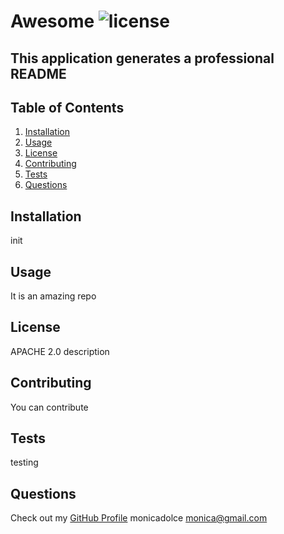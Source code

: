 # Awesome ![license](https://img.shields.io/badge/license-APACHE%202.0-blue)
## This application generates a professional README


## Table of Contents

1. [Installation](#installation)
2. [Usage](#usage)
3. [License](#license)
4. [Contributing](#contributing)
5. [Tests](#tests)
6. [Questions](#questions)


## Installation
init


## Usage
It is an amazing repo


## License 
APACHE 2.0 description


## Contributing
You can contribute


## Tests
testing


## Questions
Check out my [GitHub Profile](https://github.com/monicadolce)
monicadolce
monica@gmail.com
  